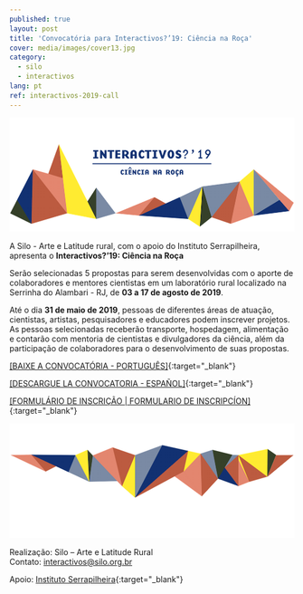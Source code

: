 ```yaml
---
published: true
layout: post
title: 'Convocatória para Interactivos?’19: Ciência na Roça'
cover: media/images/cover13.jpg
category:
  - silo
  - interactivos
lang: pt
ref: interactivos-2019-call
---
```

![](/media/images/i19_cover00.png)

A Silo - Arte e Latitude rural, com o apoio do Instituto Serrapilheira, apresenta o **Interactivos?’19: Ciência na Roça**

Serão selecionadas 5 propostas para serem desenvolvidas com o aporte de colaboradores e mentores cientistas em um laboratório rural localizado na Serrinha do Alambari - RJ, de **03 a 17 de agosto de 2019**. 

Até o dia **31 de maio de 2019**, pessoas de diferentes áreas de atuação, cientistas, artistas, pesquisadores e educadores podem inscrever projetos. As pessoas selecionadas receberão transporte, hospedagem, alimentação e contarão com mentoria de cientistas e divulgadores da ciência, além da participação de colaboradores para o desenvolvimento de suas propostas.

[[BAIXE A CONVOCATÓRIA - PORTUGUÊS]](/media/docs/interactivos_convocatoria_2019_PT.pdf){:target="_blank"}  

[[DESCARGUE LA CONVOCATORIA - ESPAÑOL]](/media/docs/interactivos_convocatoria_2019_ES.pdf){:target="_blank"}  

[[FORMULÁRIO DE INSCRIÇÃO | FORMULARIO DE INSCRIPCÍON]](https://forms.gle/ZXiwYFkuPFkz3HV77){:target="_blank"}


![](/media/images/i19_cover02.png)


Realização: Silo – Arte e Latitude Rural  
Contato: [interactivos@silo.org.br](mailto:interactivos@silo.org.br)

Apoio: [Instituto Serrapilheira](https://serrapilheira.org/){:target="_blank"}  
